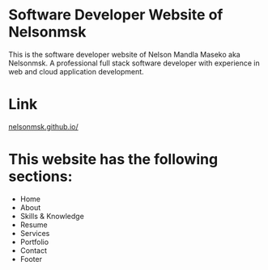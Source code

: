 # Software Developer Website of Nelsonmsk


This is the software developer website of Nelson Mandla Maseko aka Nelsonmsk. A professional full stack software developer with experience in web and cloud application development.

# Link
 <a href="https://nelsonmsk.github.io">nelsonmsk.github.io/ </a>

# This website has the following sections:
  - Home
  - About
  - Skills & Knowledge
  - Resume
  - Services
  - Portfolio
  - Contact
  - Footer

